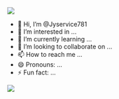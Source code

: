 <img src="https://capsule-render.vercel.app/api?type=waving&color=48CFCB&height=180&section=header" />

- 👋 Hi, I’m @Jyservice781
- 👀 I’m interested in ...
- 🌱 I’m currently learning ...
- 💞️ I’m looking to collaborate on ...
- 📫 How to reach me ...
- 😄 Pronouns: ...
- ⚡ Fun fact: ...

<img src="https://capsule-render.vercel.app/api?type=waving&color=48CFCB&height=180&section=footer" />
